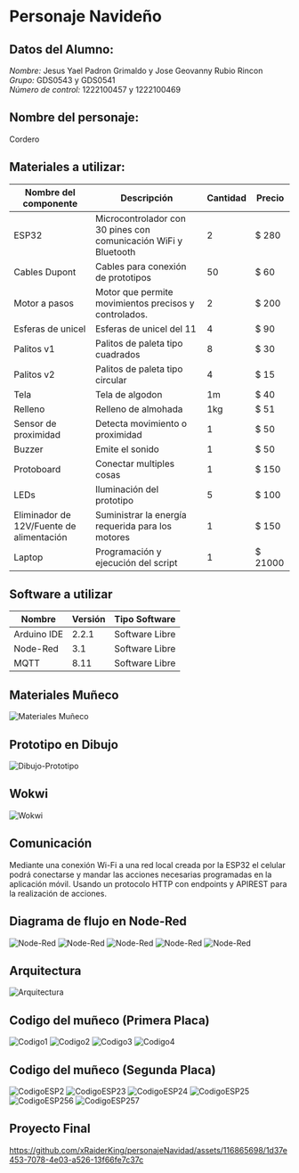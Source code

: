 # Personaje Navideño

## Datos del Alumno:
*Nombre:* Jesus Yael Padron Grimaldo y Jose Geovanny Rubio Rincon
*Grupo:* GDS0543 y GDS0541  
*Número de control:* 1222100457 y 1222100469

## Nombre del personaje: 
  Cordero

## Materiales a utilizar:

|Nombre del componente|Descripción|Cantidad|Precio|
|-|-|-|-|
|ESP32|Microcontrolador con 30 pines con comunicación WiFi y Bluetooth|2|$ 280|
|Cables Dupont|Cables para conexión de prototipos|50|$ 60|
|Motor a pasos|Motor que permite movimientos precisos y controlados.|2|$ 200|
|Esferas de unicel|Esferas de unicel del 11|4|$ 90|
|Palitos v1|Palitos de paleta tipo cuadrados|8|$ 30|
|Palitos v2|Palitos de paleta tipo circular|4|$ 15|
|Tela|Tela de algodon|1m|$ 40|
|Relleno|Relleno de almohada|1kg|$ 51|
|Sensor de proximidad|Detecta movimiento o proximidad|1|$ 50|
|Buzzer|Emite el sonido|1|$ 50|
|Protoboard|Conectar multiples cosas|1|$ 150|
|LEDs|Iluminación del prototipo|5|$ 100|
|Eliminador de 12V/Fuente de alimentación|Suministrar la energía requerida para los motores|1|$ 150|
|Laptop|Programación y ejecución del script|1|$ 21000|

## Software a utilizar
|Nombre|Versión|Tipo Software|
|-|-|-|
|Arduino IDE|2.2.1|Software Libre|
|Node-Red|3.1|Software Libre|
|MQTT|8.11|Software Libre|

## Materiales Muñeco
![Materiales Muñeco](https://github.com/xRaiderKing/personajeNavidad/blob/main/Materiales.jpg)

## Prototipo en Dibujo
![Dibujo-Prototipo](https://github.com/xRaiderKing/personajeNavidad/blob/main/Estructura%20cordero.jpg)

## Wokwi
![Wokwi](https://github.com/xRaiderKing/personajeNavidad/blob/main/wokwi.png)

## Comunicación
Mediante una conexión Wi-Fi a una red local creada por la ESP32 el celular podrá conectarse y mandar las acciones necesarias programadas en la aplicación móvil. Usando un protocolo HTTP con endpoints y APIREST para la realización de acciones.

## Diagrama de flujo en Node-Red
![Node-Red](https://github.com/xRaiderKing/personajeNavidad/blob/main/Diagrama%20general.jpg)
![Node-Red](https://github.com/xRaiderKing/personajeNavidad/blob/main/topic1.jpg)
![Node-Red](https://github.com/xRaiderKing/personajeNavidad/blob/main/topic2.jpg)
![Node-Red](https://github.com/xRaiderKing/personajeNavidad/blob/main/topic3.jpg)
![Node-Red](https://github.com/xRaiderKing/personajeNavidad/blob/main/topic4.jpg)

## Arquitectura
![Arquitectura](https://github.com/xRaiderKing/personajeNavidad/blob/main/Estructura%203.jpg)


## Codigo del muñeco (Primera Placa)
![Codigo1](https://github.com/xRaiderKing/personajeNavidad/blob/main/A1.jpg)
![Codigo2](https://github.com/xRaiderKing/personajeNavidad/blob/main/A2.jpg)
![Codigo3](https://github.com/xRaiderKing/personajeNavidad/blob/main/A3.jpg)
![Codigo4](https://github.com/xRaiderKing/personajeNavidad/blob/main/A4.jpg)

## Codigo del muñeco (Segunda Placa)
![CodigoESP2](https://github.com/xRaiderKing/personajeNavidad/blob/main/1.jpg)
![CodigoESP23](https://github.com/xRaiderKing/personajeNavidad/blob/main/2.jpg)
![CodigoESP24](https://github.com/xRaiderKing/personajeNavidad/blob/main/3.jpg)
![CodigoESP25](https://github.com/xRaiderKing/personajeNavidad/blob/main/4.jpg)
![CodigoESP256](https://github.com/xRaiderKing/personajeNavidad/blob/main/5.jpg)
![CodigoESP257](https://github.com/xRaiderKing/personajeNavidad/blob/main/6.jpg)

## Proyecto Final
https://github.com/xRaiderKing/personajeNavidad/assets/116865698/1d37e453-7078-4e03-a526-13f66fe7c37c


